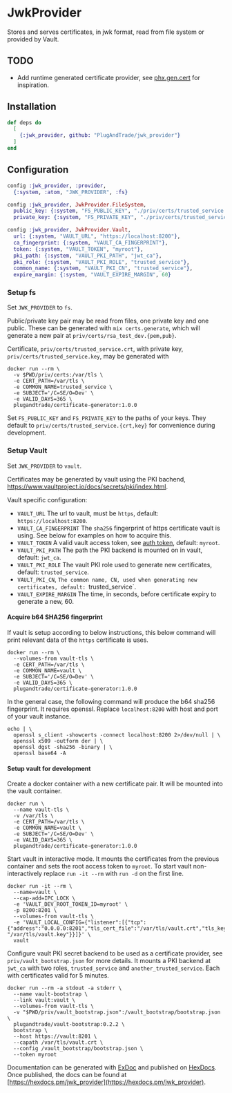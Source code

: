 # JwkProvider

Stores and serves certificates, in jwk format, read from file system or provided by Vault.

## TODO

 * Add runtime generated certificate provider,
   see [phx.gen.cert](https://github.com/phoenixframework/phoenix/blob/v1.4.9/lib/mix/tasks/phx.gen.cert.ex#L1) for inspiration.

## Installation

```elixir
def deps do
  [
    {:jwk_provider, github: "PlugAndTrade/jwk_provider"}
  ]
end
```

## Configuration

```elixir
config :jwk_provider, :provider,
  {:system, :atom, "JWK_PROVIDER", :fs}

config :jwk_provider, JwkProvider.FileSystem,
  public_key: {:system, "FS_PUBLIC_KEY", "./priv/certs/trusted_service.crt"},
  private_key: {:system, "FS_PRIVATE_KEY", "./priv/certs/trusted_service.key"}

config :jwk_provider, JwkProvider.Vault,
  url: {:system, "VAULT_URL", "https://localhost:8200"},
  ca_fingerprint: {:system, "VAULT_CA_FINGERPRINT"},
  token: {:system, "VAULT_TOKEN", "myroot"},
  pki_path: {:system, "VAULT_PKI_PATH", "jwt_ca"},
  pki_role: {:system, "VAULT_PKI_ROLE", "trusted_service"},
  common_name: {:system, "VAULT_PKI_CN", "trusted_service"},
  expire_margin: {:system, "VAULT_EXPIRE_MARGIN", 60}
```

### Setup fs

Set `JWK_PROVIDER` to `fs`.

Public/private key pair may be read from files, one private key and one public.
These can be generated with `mix certs.generate`, which will generate a new
pair at `priv/certs/rsa_test_dev.{pem,pub}`.

Certificate, `priv/certs/trusted_service.crt`, with private key,
`priv/certs/trusted_service.key`, may be generated with
```
docker run --rm \
  -v $PWD/priv/certs:/var/tls \
  -e CERT_PATH=/var/tls \
  -e COMMON_NAME=trusted_service \
  -e SUBJECT='/C=SE/O=Dev' \
  -e VALID_DAYS=365 \
  plugandtrade/certificate-generator:1.0.0
```

Set `FS_PUBLIC_KEY` and `FS_PRIVATE_KEY` to the paths of your keys. They
default to `priv/certs/trusted_service.{crt,key}` for convenience during
development.

### Setup Vault

Set `JWK_PROVIDER` to `vault`.

Certificates may be generated by vault using the PKI bachend,
https://www.vaultproject.io/docs/secrets/pki/index.html.

Vault specific configuration:
  * `VAULT_URL` The url to vault, must be `https`, default: `https://localhost:8200`.
  * `VAULT_CA_FINGERPRINT` The `sha256` fingerprint of https certificate vault is using.
    See below for examples on how to acquire this.
  * `VAULT_TOKEN` A valid vault access token,
    see [auth token](https://www.vaultproject.io/docs/auth/token.html), default: `myroot`.
  * `VAULT_PKI_PATH` The path the PKI backend is mounted on in vault, default: `jwt_ca`.
  * `VAULT_PKI_ROLE` The vault PKI role used to generate new certificates, default: `trusted_service`.
  * `VAULT_PKI_CN`, `The common name, CN, used when generating new certificates, default: `trusted_service`.
  * `VAULT_EXPIRE_MARGIN` The time, in seconds, before certificate expiry to generate a new, 60.

#### Acquire b64 SHA256 fingerprint

If vault is setup according to below instructions, this below command will
print relevant data of the `https` certificate is uses.

```
docker run --rm \
  --volumes-from vault-tls \
  -e CERT_PATH=/var/tls \
  -e COMMON_NAME=vault \
  -e SUBJECT='/C=SE/O=Dev' \
  -e VALID_DAYS=365 \
  plugandtrade/certificate-generator:1.0.0
```

In the general case, the following command will produce the b64 sha256 fingerprint.
It requires openssl. Replace `localhost:8200` with host and port of your vault instance.

```
echo | \
  openssl s_client -showcerts -connect localhost:8200 2>/dev/null | \
  openssl x509 -outform der | \
  openssl dgst -sha256 -binary | \
  openssl base64 -A
```


#### Setup vault for development

Create a docker container with a new certificate pair. It will be mounted into the vault container.
```
docker run \
  --name vault-tls \
  -v /var/tls \
  -e CERT_PATH=/var/tls \
  -e COMMON_NAME=vault \
  -e SUBJECT='/C=SE/O=Dev' \
  -e VALID_DAYS=365 \
  plugandtrade/certificate-generator:1.0.0
```

Start vault in interactive mode. It mounts the certificates from the previous
container and sets the root access token to `myroot`. To start vault
non-interactively replace `run -it --rm` with `run -d` on the first line.

```
docker run -it --rm \
  --name=vault \
  --cap-add=IPC_LOCK \
  -e 'VAULT_DEV_ROOT_TOKEN_ID=myroot' \
  -p 8200:8201 \
  --volumes-from vault-tls \
  -e 'VAULT_LOCAL_CONFIG={"listener":[{"tcp":{"address":"0.0.0.0:8201","tls_cert_file":"/var/tls/vault.crt","tls_key_file": "/var/tls/vault.key"}}]}' \
  vault
```

Configure vault PKI secret backend to be used as a certificate provider, see `priv/vault_bootstrap.json` for more
details. It mounts a PKI backend at `jwt_ca` with two roles, `trusted_service` and `another_trusted_service`. Each with
certificates valid for 5 minutes.

```
docker run --rm -a stdout -a stderr \
  --name vault-bootstrap \
  --link vault:vault \
  --volumes-from vault-tls \
  -v "$PWD/priv/vault_bootstrap.json":/vault_bootstrap/bootstrap.json \
  plugandtrade/vault-bootstrap:0.2.2 \
  bootstrap \
  --host https://vault:8201 \
  --capath /var/tls/vault.crt \
  --config /vault_bootstrap/bootstrap.json \
  --token myroot
```

Documentation can be generated with [ExDoc](https://github.com/elixir-lang/ex_doc)
and published on [HexDocs](https://hexdocs.pm). Once published, the docs can
be found at [https://hexdocs.pm/jwk_provider](https://hexdocs.pm/jwk_provider).

